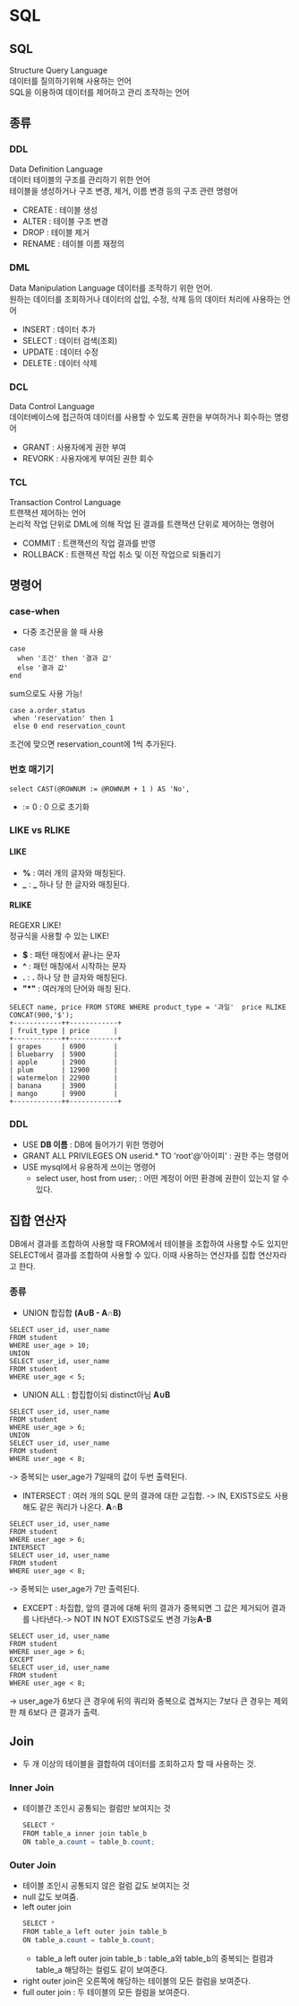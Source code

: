 # SQL
## SQL
Structure Query Language  
데이터를 질의하기위해 사용하는 언어  
SQL을 이용하여 데이터를 제어하고 관리 조작하는 언어

## 종류
### DDL
Data Definition Language  
데이터 테이블의 구조를 관리하기 위한 언어  
테이블을 생성하거나 구조 변경, 제거, 이름 변경 등의 구조 관련 명령어
- CREATE : 테이블 생성
- ALTER : 테이블 구조 변경
- DROP : 테이블 제거
- RENAME : 테이블 이름 재정의

### DML
Data Manipulation Language
데이터를 조작하기 위한 언어.  
원하는 데이터를 조회하거나 데이터의 삽입, 수정, 삭제 등의 데이터 처리에 사용하는 언어  
- INSERT : 데이터 추가
- SELECT : 데이터 검색(조회)
- UPDATE : 데이터 수정
- DELETE : 데이터 삭제

### DCL
Data Control Language  
데이터베이스에 접근하여 데이터를 사용할 수 있도록 권한을 부여하거나 회수하는 명령어
- GRANT : 사용자에게 권한 부여
- REVORK : 사용자에게 부여된 권한 회수

### TCL
Transaction Control Language  
트랜잭션 제어하는 언어  
논리적 작업 단위로 DML에 의해 작업 된 결과를 트랜잭션 단위로 제어하는 명령어  
- COMMIT : 트랜잭션의 작업 결과를 반영
- ROLLBACK : 트랜잭션 작업 취소 및 이전 작업으로 되돌리기

## 명령어 
### case-when
- 다중 조건문을 쓸 때 사용
```
case
  when '조건' then '결과 값'
  else '결과 값'
end
```
sum으로도 사용 가능!
```
case a.order_status
 when 'reservation' then 1
 else 0 end reservation_count
```
조건에 맞으면 reservation_count에 1씩 추가된다.
### 번호 매기기
```
select CAST(@ROWNUM := @ROWNUM + 1 ) AS 'No',
```
- := 0 : 0 으로 초기화

### LIKE vs RLIKE
#### LIKE
- **%** : 여러 개의 글자와 매칭된다.
- **_** : **_** 하나 당 한 글자와 매칭된다.
#### RLIKE
REGEXR LIKE!  
정규식을 사용할 수 있는 LIKE!  
- **$**  :  패턴 매칭에서 끝나는 문자
- **^**  :  패턴 매칭에서 시작하는 문자
- **.**  :  **.** 하나 당 한 글자와 매칭된다.
- **"*"**  :  여러개의 단어와 매칭 된다.
```
SELECT name, price FROM STORE WHERE product_type = '과일'  price RLIKE CONCAT(900,'$');
+------------++------------+
| fruit_type | price      |
+------------++------------+
| grapes     | 6900       |
| bluebarry  | 5900       |
| apple      | 2900       |
| plum       | 12900      |
| watermelon | 22900      |
| banana     | 3900       |
| mango      | 9900       |
+------------++------------+
```

### DDL
- USE **DB 이름** : DB에 들어가기 위한 명령어
- GRANT ALL PRIVILEGES ON userid.* TO 'root'@'아이피' : 권한 주는 명령어
- USE mysql에서 유용하게 쓰이는 명령어
  - select user, host from user; : 어떤 계정이 어떤 환경에 권한이 있는지 알 수 있다.  

## 집합 연산자 
DB에서 결과를 조합하여 사용할 때 FROM에서 테이블을 조합하여 사용할 수도 있지만 SELECT에서 결과를 조합하여 사용할 수 있다.
이때 사용하는 연산자를 집합 연산자라고 한다.
### 종류
- UNION 합집합 **(A∪B - A∩B)**
```
SELECT user_id, user_name
FROM student
WHERE user_age > 10;
UNION
SELECT user_id, user_name
FROM student
WHERE user_age < 5;
```
- UNION ALL : 합집합이되 distinct아님 **A∪B**
```
SELECT user_id, user_name
FROM student
WHERE user_age > 6;
UNION
SELECT user_id, user_name
FROM student
WHERE user_age < 8;
```
-> 중복되는 user_age가 7일때의 값이 두번 출력된다.
- INTERSECT : 여러 개의 SQL 문의 결과에 대한 교집합. -> IN, EXISTS로도 사용해도 같은 쿼리가 나온다. **A∩B**
```
SELECT user_id, user_name
FROM student
WHERE user_age > 6;
INTERSECT
SELECT user_id, user_name
FROM student
WHERE user_age < 8;
```
-> 중복되는 user_age가 7만 출력된다.
- EXCEPT : 차집합, 앞의 결과에 대해 뒤의 결과가 중복되면 그 값은 제거되어 결과를 나타낸다.-> NOT IN NOT EXISTS로도 변경 가능**A-B**
```
SELECT user_id, user_name
FROM student
WHERE user_age > 6;
EXCEPT
SELECT user_id, user_name
FROM student
WHERE user_age < 8;
```
-> user_age가 6보다 큰 경우에 뒤의 쿼리와 중복으로 겹쳐지는 7보다 큰 경우는 제외한 채 6보다 큰 결과가 출력.
## Join
- 두 개 이상의 테이블을 결합하여 데이터를 조회하고자 할 때 사용하는 것.
### Inner Join
- 테이블간 조인시 공통되는 컬럼만 보여지는 것    
    ```java
    SELECT *
    FROM table_a inner join table_b
    ON table_a.count = table_b.count;
    ```    
### Outer Join
- 테이블 조인시 공통되지 않은 컬럼 값도 보여지는 것
- null 값도 보여줌.
- left outer join
    ```java
    SELECT *
    FROM table_a left outer join table_b
    ON table_a.count = table_b.count;
    ```
    - table_a left outer join table_b : table_a와 table_b의 중복되는 컬럼과 table_a 해당하는 컬럼도 같이 보여준다.
- right outer join은 오른쪽에 해당하는 테이블의 모든 컬럼을 보여준다.
- full outer join : 두 테이블의 모든 컬럼을 보여준다.
